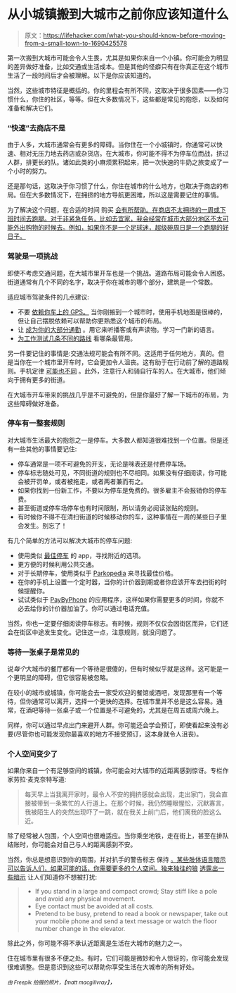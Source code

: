 # 从小城镇搬到大城市之前你应该知道什么

> 原文：<https://lifehacker.com/what-you-should-know-before-moving-from-a-small-town-to-1690425578>

第一次搬到大城市可能会令人生畏，尤其是如果你来自一个小镇。你可能会为明显的差异做好准备，比如交通或生活成本。但是其他的怪癖只有在你真正在这个城市生活了一段时间后才会被理解。以下是你应该知道的。



当然，这些城市特征是概括的。你的里程会有所不同，这取决于很多因素——你习惯什么，你住的社区，等等。但在大多数情况下，这些都是常见的抱怨，以及如何准备和解决它们。

### “快速”去商店不是

由于人多，大城市通常会有更多的障碍。当你住在一个小城镇时，你通常可以快速、相对无压力地去药店或杂货店。在大城市，你可能不得不为停车位而战，挤过人群，排更长的队。诸如此类的小麻烦累积起来，把一次快速的牛奶之旅变成了一个小时的努力。

还是那句话，这取决于你习惯了什么，你住在城市的什么地方，也取决于商店的布局。但在大多数情况下，在拥挤的地方导航更困难，所以这是需要记住的事情。

为了解决这个问题，在合适的时间 购买 [会有所帮助。在商店不太拥挤的一周或下班时间去跑腿。对于非紧急任务，比如去宜家，我会经常在城市大部分地区不太可能外出购物的时候去。例如，如果你不是一个足球迷，超级碗周日是一个跑腿的好日子。](http://lifehacker.com/do-your-grocery-shopping-mid-week-or-at-off-hours-to-sa-1464777844)

### 驾驶是一项挑战

即使不考虑交通问题，在大城市里开车也是一个挑战。道路布局可能会令人困惑。街道通常有几个不同的名字，取决于你在城市的哪个部分，建筑是一个常数。

适应城市驾驶条件的几点建议:

*   不要 [依赖你车上的 GPS。](http://lifehacker.com/wean-yourself-off-your-gps-dependency-and-actually-find-5858349) 当你刚搬到一个城市时，使用手机地图是很棒的，但让自己摆脱依赖可以帮助你更熟悉这个城市的布局。
*   让 [成为你的大部分通勤](http://lifehacker.com/how-can-i-make-my-commute-more-productive-1200044920) 。用它来听播客或有声读物。学习一门新的语言。
*   [为工作测试几条不同的路线](http://lifehacker.com/test-different-routes-for-your-work-commute-1658195290) 看哪条最管用。

另一件要记住的事情是:交通法规可能会有所不同。这适用于任何地方，真的。但是当你在一个城市里开车时，它会更加令人沮丧。这有助于在行动前了解的道路规则。手机定律 [可能也不同](http://lifehacker.com/this-map-shows-state-laws-against-cell-phone-use-while-1469665547) 。此外，注意行人和骑自行车的人。在大城市，他们倾向于拥有更多的街道。

在大城市开车带来的挑战几乎是不可避免的，但是你最好了解一下城市的布局，为这些障碍做好准备。

### 停车有一整套规则

对大城市生活最大的抱怨之一是停车。大多数人都知道很难找到一个位置。但是还有一些其他的事情要记住:

*   停车通常是一项不可避免的开支，无论是咪表还是付费停车场。
*   停车标志随处可见，不同街道的规则也不尽相同。如果没有仔细阅读，你可能会被开罚单，或者被拖走，或者两者兼而有之。
*   如果你找到一份新工作，不要以为停车是免费的。很多雇主不会报销你的停车费。
*   甚至街道或停车场停车也有时间限制，所以请务必阅读张贴的规则。
*   有时候你不得不在清扫街道的时候移动你的车，这种事情在一周的某些日子里会发生。别忘了！

有几个简单的方法可以解决大城市的停车问题:

*   使用类似 [最佳停车](http://lifehacker.com/best-parking-helps-you-find-nearby-parking-options-1674033206) 的 app，寻找附近的选项。
*   更方便的时候利用公共交通。
*   对于长期停车，使用类似于 [Parkopedia](http://en.parkopedia.com/) 来寻找最佳价格。
*   在你的手机上设置一个定时器，当你的计价器到期或者你应该开车去扫街的时候提醒你。
*   试试类似于 [PayByPhone](https://itunes.apple.com/us/app/paybyphone-parking/id448474183?mt=8) 的应用程序，这样如果你需要更多的时间，你就不必去给你的计价器加油了。你可以通过电话充值。

当然，你也一定要仔细阅读停车标志。有时候，规则不仅仅会因街区而异，它们还会在街区中途发生变化。记住这一点，注意规则，就没问题了。

### 等待一张桌子是常见的

说*每个*大城市的餐厅都有一个等待是很傻的，但有时候似乎就是这样。这可能是一个更明显的障碍，但它很容易被忽略。

在较小的城市或城镇，你可能会去一家受欢迎的餐馆或酒吧，发现那里有一个等待，但你通常可以离开，选择一个更快的选择。在城市里并不总是这么容易。通常，在酒吧等待一张桌子或一个位置是不可避免的，尤其是在周五或周六晚上。

同样，你可以通过早点出门来避开人群。你可能还会学会预订，即使看起来没有必要(尽管你也可能发现你最喜欢的地方不接受预订，这本身就令人沮丧)。

### 个人空间变少了

如果你来自一个有足够空间的城镇，你可能会对大城市的近距离感到惊讶。专栏作家劳拉·麦克奈特写道:

> 每天早上当我离开家时，最令人不安的拥挤感就会出现，走出家门，我会直接被带到一条繁忙的人行道上。在那个时候，我仍然睡眼惺忪，沉默寡言，我被陌生人的突然出现吓了一跳，就在我关上前门后，他们离我的脸这么近。

除了经常被人包围，个人空间也很难适应。当你乘坐地铁，走在街上，甚至在排队结账时，你可能会对自己与人的距离感到不安。

当然，你总是想意识到你的周围，并对扒手的警告标志 保持 [。某些肢体语言暗示可以告诉人们，如果可能的话，你需要更多的个人空间。独来独往的狼](http://lifehacker.com/be-wary-of-pickpocket-warning-signs-and-other-tips-to-5960156) [透露出一些暗示](http://lonerwolf.com/body-language-personal-space/) 让人们知道你不想被打扰:

> *   If you stand in a large and compact crowd; Stay stiff like a pole and avoid any physical movement.
> *   Eye contact must be avoided at all costs.
> *   Pretend to be busy, pretend to read a book or newspaper, take out your mobile phone and send a text message or watch the floor number change in the elevator.

除此之外，你可能不得不承认近距离是生活在大城市的魅力之一。

住在城市里有很多不便之处。有时，它们可能是微妙和令人惊讶的，你可能会发现很难调整。但是意识到这些可以帮助你享受生活在大城市的所有好处。

<small>*由 Freepik 拍摄的照片，*</small><small>*【matt macgillvray】*</small>*，*